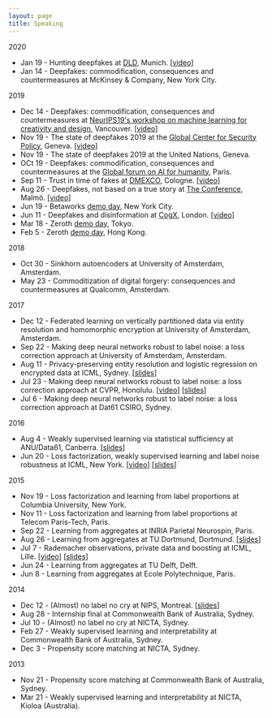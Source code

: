 ```yaml
---
layout: page
title: Speaking
---
```


2020
- Jan 19 - Hunting deepfakes at [DLD](https://dld-conference.com/), Munich. [[video](https://www.youtube.com/watch?v=ZHwPmx4ZrHI)]
- Jan 14 - Deepfakes: commodification, consequences and countermeasures at McKinsey & Company, New York City.

2019

- Dec 14 - Deepfakes: commodification, consequences and countermeasures at [NeurIPS19's workshop on machine learning for creativity and design](https://neurips2019creativity.github.io/), Vancouver. [[video](https://slideslive.com/38923633/deepfakes-commodification-consequences-and-countermeasures)]
- Nov 19 - The state of deepfakes 2019 at the [Global Center for Security Policy](https://www.gcsp.ch/events/security-and-ethical-implications-deepfakes), Geneva. [[video](https://www.youtube.com/watch?v=L0yui2pQkE8)]
- Nov 19 - The state of deepfakes 2019 at the United Nations, Geneva.
- OCt 19 - Deepfakes: commodification, consequences and countermeasures at the [Global forum on AI for humanity](https://gfaih.org/), Paris.
- Sep 11 - Trust in time of fakes at [DMEXCO](https://dmexco.com), Cologne. [[video](https://www.youtube.com/watch?v=IYm6ki1kzSM)]
- Aug 26 - Deepfakes, not based on a true story at [The Conference](https://2019.theconference.se/), Malmö. [[video](https://www.youtube.com/watch?v=EU3MvSSF5oo)]
- Jun 19 - Betaworks [demo day](https://render.betaworks.com/synthetic-camp-is-real-54d8ef4be370), New York City.
- Jun 11 - Deepfakes and disinformation at [CogX](https://cogx.co), London. [[video](https://www.youtube.com/watch?v=02RivHFBjR8)]
- Mar 18 - Zeroth [demo day](https://medium.com/@tak_lo/how-we-built-asias-largest-demo-day-in-japan-fe8736b93a71), Tokyo.
- Feb 5 - Zeroth [demo day](https://medium.com/@tak_lo/how-zeroth-built-the-best-demo-day-in-hong-kong-f572c4f716ca), Hong Kong.

2018

- Oct 30 - Sinkhorn autoencoders at University of Amsterdam, Amsterdam.
- May 23 - Commoditization of digital forgery: consequences and countermeasures at Qualcomm, Amsterdam.

2017

- Dec 12 - Federated learning on vertically partitioned data via entity resolution and homomorphic encryption at University of Amsterdam, Amsterdam.
- Sep 22 - Making deep neural networks robust to label noise: a loss correction approach at University of Amsterdam, Amsterdam.
- Aug 11 - Privacy-preserving entity resolution and logistic regression on encrypted data at ICML, Sydney.
[[slides]({{site.baseurl}}assets/slides/2017_ICML.pdf)]
- Jul 23 - Making deep neural networks robust to label noise: a loss correction approach at CVPR, Honolulu.
[[video](https://www.youtube.com/watch?v=RDTcV9Zx1C4)]
[[slides]({{site.baseurl}}assets/slides/2017_CVPR.pdf)]
- Jul 6 - Making deep neural networks robust to label noise: a loss correction approach at Dat61 CSIRO, Sydney.

2016

- Aug 4 - Weakly supervised learning via statistical sufficiency at ANU/Data61, Canberra.
  [[slides]({{site.baseurl}}assets/slides/phd_thesis.pdf)]
- Jun 20 - Loss factorization, weakly supervised learning and label noise robustness at ICML, New York.
[[video](http://techtalks.tv/talks/loss-factorization-weakly-supervised-learning-and-label-noise-robustness/62441/)]
[[slides]({{site.baseurl}}assets/slides/2016_ICML.pdf)]

2015

- Nov 19 - Loss factorization and learning from label proportions at Columbia University, New York.
- Nov 11 - Loss factorization and learning from label proportions at Telecom Paris-Tech, Paris.
- Sep 22 - Learning from aggregates at INRIA Parietal Neurospin, Paris.
- Aug 26 - Learning from aggregates at TU Dortmund, Dortmund. [[slides]({{site.baseurl}}assets/slides/2015_TU_Dortmund.pdf)]
- Jul 7 - Rademacher observations, private data and boosting at ICML, Lille. [[video](http://videolectures.net/icml2015_patrini_rademacher_observations/)]
[[slides]({{site.baseurl}}assets/slides/2015_ICML.pdf)]
- Jun 24 - Learning from aggregates at TU Delft, Delft.
- Jun 8 - Learning from aggregates at Ecole Polytechnique, Paris.

2014

- Dec 12 - (Almost) no label no cry at NIPS, Montreal.
[[slides]({{site.baseurl}}assets/slides/2014_NIPS.pdf)]
- Aug 28 - Internship final at Commonwealth Bank of Australia, Sydney.
- Jul 10 - (Almost) no label no cry at NICTA, Sydney.
- Feb 27 - Weakly supervised learning and interpretability at Commonwealth Bank of Australia, Sydney.
- Dec 3 - Propensity score matching at NICTA, Sydney.

2013

- Nov 21 - Propensity score matching at Commonwealth Bank of Australia, Sydney.
- Mar 21 - Weakly supervised learning and interpretability at NICTA, Kioloa (Australia).
